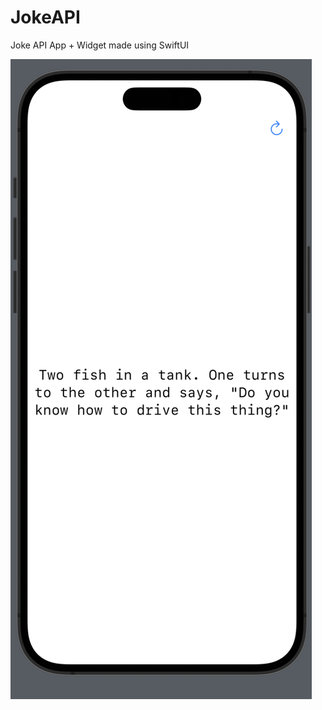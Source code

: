 # JokeAPI
Joke API App + Widget made using SwiftUI

![Screenshot 2023-06-04 at 16.04.08.png](https://github.com/c2p-cmd/JokeAPI/blob/main/Screenshot%202023-06-04%20at%2016.04.08.png)
